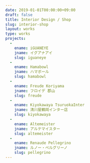 ```yaml
---
date: 2019-01-01T00:00:00+09:00
draft: false
title: Interior Design / Shop
slug: interior-shop
layout: works
type: works
projects:
  -
    ename: iGUANEYE
    jname: イグアナアイ
    slug: iguaneye
  -
    ename: Hamabowl
    jname: ハマボール
    slug: hamabowl
  -
    ename: Freude Koriyama
    jname: フロイデ 郡山
    slug: freude
  -
    ename: Kiyokawaya TsuruokaInter
    jname: 清川屋鶴岡インター店
    slug: kiyokawaya
  -
    ename: Altemeister
    jname: アルテマイスター
    slug: altemeister
  -
    ename: Renaude Pellegrino
    jname: ルノー・ペルグリーノ
    slug: pellegrino
---
```

